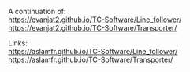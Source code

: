 A continuation of:
<br> https://evanjat2.github.io/TC-Software/Line_follower/
<br> https://evanjat2.github.io/TC-Software/Transporter/

Links:
<br> https://aslamfr.github.io/TC-Software/Line_follower/
<br> https://aslamfr.github.io/TC-Software/Transporter/

